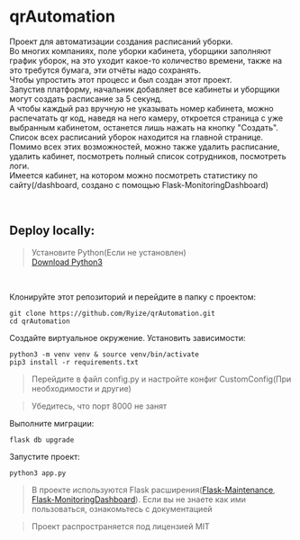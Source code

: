 # qrAutomation

Проект для автоматизации создания расписаний уборки. <br>
Во многих компаниях, поле уборки кабинета, уборщики заполняют график уборок, на это уходит какое-то количество времени, также на это требутся бумага, эти отчёты надо сохранять. <br>
Чтобы упростить этот процесс и был создан этот проект. <br>
Запустив платформу, начальник добавляет все кабинеты и уборщики могут создать расписание за 5 секунд.<br>
А чтобы каждый раз вручную не указывать номер кабинета, можно распечатать qr код, наведя на него камеру, откроется страница с уже выбранным кабинетом, останется лишь нажать на кнопку "Создать".<br>
Список всех расписаний уборок находится на главной странице. <br>
Помимо всех этих возможностей, можно также удалить расписание, удалить кабинет, посмотреть полный список сотрудников, посмотреть логи.<br>
Имеется кабинет, на котором можно посмотреть статистику по сайту(/dashboard, создано с помощью Flask-MonitoringDashboard)

<br>

## Deploy locally:

> Установите Python(Если не установлен)<br>
> [Download Python3](https://www.python.org/downloads/)
<br>

Клонируйте этот репозиторий и перейдите в папку с проектом:
```
git clone https://github.com/Ryize/qrAutomation.git
cd qrAutomation
```

Создайте виртуальное окружение. Установить зависимости:
```
python3 -m venv venv & source venv/bin/activate
pip3 install -r requirements.txt
```
> Перейдите в файл config.py и настройте конфиг CustomConfig(При необходимости и другие)

> Убедитесь, что порт 8000 не занят

Выполните миграции:
```
flask db upgrade
```

Запустите проект:
```
python3 app.py
```

> В проекте используются Flask расширения(<a href='https://github.com/akhilharihar/Flask-Maintenance'>Flask-Maintenance</a>, <a href='http://flask-monitoringdashboard.readthedocs.io'>Flask-MonitoringDashboard</a>). Если вы не знаете как ими пользоваться, ознакомьтесь с документацией

> Проект распространяется под лицензией MIT
